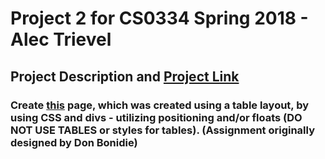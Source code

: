 # Project 2 for CS0334 Spring 2018 - Alec Trievel

## Project Description and [Project Link](http://www.alectrievel.com/schoolwork/CS0334/project2/index.html)

### Create [this](http://www.pitt.edu/~pld7/CS334/table.htm) page, which was created using a table layout, by using CSS and divs - utilizing positioning and/or floats (DO NOT USE TABLES or styles for tables). (Assignment originally designed by Don Bonidie)
